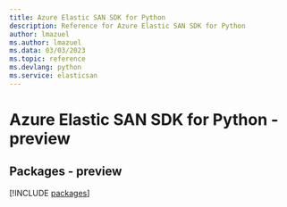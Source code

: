 ```yaml
---
title: Azure Elastic SAN SDK for Python
description: Reference for Azure Elastic SAN SDK for Python
author: lmazuel
ms.author: lmazuel
ms.data: 03/03/2023
ms.topic: reference
ms.devlang: python
ms.service: elasticsan
---
```

# Azure Elastic SAN SDK for Python - preview
## Packages - preview
[!INCLUDE [packages](elastic-san-index.md)]